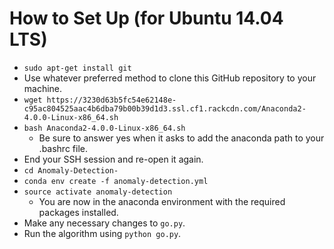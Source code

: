 # How to Set Up (for Ubuntu 14.04 LTS)
* `sudo apt-get install git`
* Use whatever preferred method to clone this GitHub repository to your machine.
* `wget https://3230d63b5fc54e62148e-c95ac804525aac4b6dba79b00b39d1d3.ssl.cf1.rackcdn.com/Anaconda2-4.0.0-Linux-x86_64.sh`
* `bash Anaconda2-4.0.0-Linux-x86_64.sh`
  * Be sure to answer yes when it asks to add the anaconda path to your .bashrc file.
* End your SSH session and re-open it again.
* `cd Anomaly-Detection-`
* `conda env create -f anomaly-detection.yml`
* `source activate anomaly-detection`
  * You are now in the anaconda environment with the required packages installed.
* Make any necessary changes to `go.py`.
* Run the algorithm using `python go.py`.

